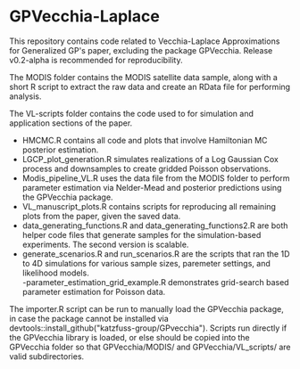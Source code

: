 # GPVecchia-Laplace
This repository contains code related to Vecchia-Laplace Approximations for Generalized GP's paper, excluding the package GPVecchia.   Release v0.2-alpha is recommended for reproducibility.

The MODIS folder contains the MODIS satellite data sample, along with a short R script to extract the raw data and create an RData file for performing analysis.

The VL-scripts folder contains the code used to for simulation and application sections of the paper.  
  - HMCMC.R contains all code and plots that involve Hamiltonian MC posterior estimation.
  - LGCP_plot_generation.R simulates realizations of a Log Gaussian Cox process and downsamples to create gridded Poisson observations.
  - Modis_pipeline_VL.R uses the data file from the MODIS folder to perform parameter estimation via Nelder-Mead and posterior predictions using the GPVecchia package.
  - VL_manuscript_plots.R contains scripts for reproducing all remaining plots from the paper, given the saved data.
  - data_generating_functions.R and data_generating_functions2.R are both helper code files that generate samples for the simulation-based experiments.  The second version is scalable.
  - generate_scenarios.R and run_scenarios.R are the scripts that ran the 1D to 4D simulations for various sample sizes, paremeter settings, and likelihood models.  
  -parameter_estimation_grid_example.R demonstrates grid-search based parameter estimation for Poisson data.
  
The importer.R script can be run to manually load the GPVecchia package, in case the package cannot be installed via devtools::install_github("katzfuss-group/GPvecchia").  Scripts run directly if the GPVecchia library is loaded, or else should be copied into the GPVecchia folder so that GPVecchia/MODIS/ and GPVecchia/VL_scripts/ are valid subdirectories.  
